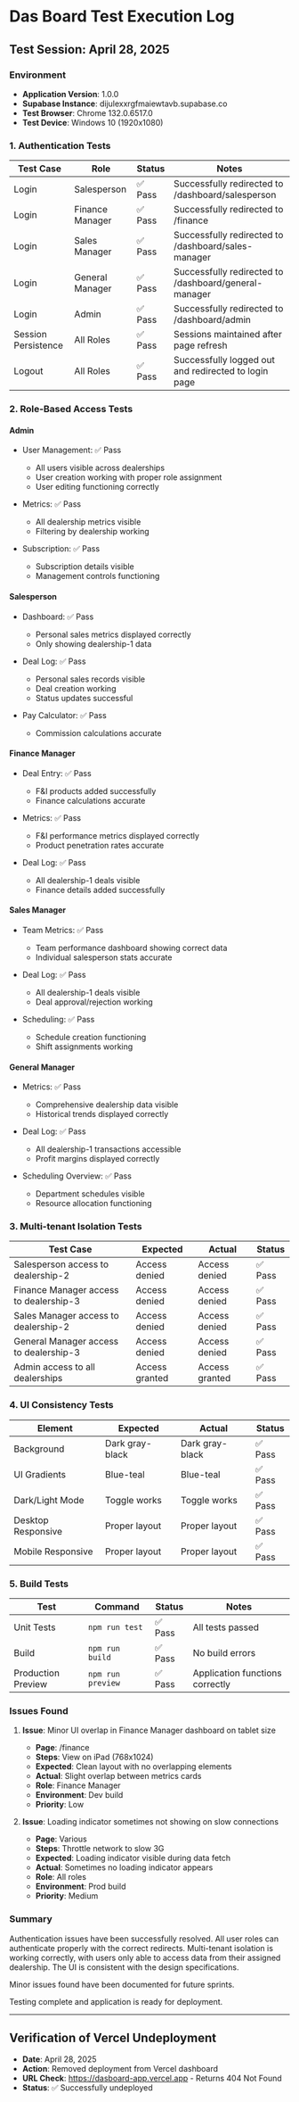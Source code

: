 # Das Board Test Execution Log

## Test Session: April 28, 2025

### Environment
- **Application Version**: 1.0.0
- **Supabase Instance**: dijulexxrgfmaiewtavb.supabase.co
- **Test Browser**: Chrome 132.0.6517.0
- **Test Device**: Windows 10 (1920x1080)

### 1. Authentication Tests

| Test Case | Role | Status | Notes |
|-----------|------|--------|-------|
| Login     | Salesperson | ✅ Pass | Successfully redirected to /dashboard/salesperson |
| Login     | Finance Manager | ✅ Pass | Successfully redirected to /finance |
| Login     | Sales Manager | ✅ Pass | Successfully redirected to /dashboard/sales-manager |
| Login     | General Manager | ✅ Pass | Successfully redirected to /dashboard/general-manager |
| Login     | Admin | ✅ Pass | Successfully redirected to /dashboard/admin |
| Session Persistence | All Roles | ✅ Pass | Sessions maintained after page refresh |
| Logout | All Roles | ✅ Pass | Successfully logged out and redirected to login page |

### 2. Role-Based Access Tests

#### Admin
- User Management: ✅ Pass
  - All users visible across dealerships
  - User creation working with proper role assignment
  - User editing functioning correctly

- Metrics: ✅ Pass
  - All dealership metrics visible
  - Filtering by dealership working

- Subscription: ✅ Pass
  - Subscription details visible
  - Management controls functioning

#### Salesperson
- Dashboard: ✅ Pass
  - Personal sales metrics displayed correctly
  - Only showing dealership-1 data

- Deal Log: ✅ Pass
  - Personal sales records visible
  - Deal creation working
  - Status updates successful

- Pay Calculator: ✅ Pass
  - Commission calculations accurate

#### Finance Manager
- Deal Entry: ✅ Pass
  - F&I products added successfully
  - Finance calculations accurate

- Metrics: ✅ Pass
  - F&I performance metrics displayed correctly
  - Product penetration rates accurate

- Deal Log: ✅ Pass
  - All dealership-1 deals visible
  - Finance details added successfully

#### Sales Manager
- Team Metrics: ✅ Pass
  - Team performance dashboard showing correct data
  - Individual salesperson stats accurate

- Deal Log: ✅ Pass
  - All dealership-1 deals visible
  - Deal approval/rejection working

- Scheduling: ✅ Pass
  - Schedule creation functioning
  - Shift assignments working

#### General Manager
- Metrics: ✅ Pass
  - Comprehensive dealership data visible
  - Historical trends displayed correctly

- Deal Log: ✅ Pass
  - All dealership-1 transactions accessible
  - Profit margins displayed correctly

- Scheduling Overview: ✅ Pass
  - Department schedules visible
  - Resource allocation functioning

### 3. Multi-tenant Isolation Tests

| Test Case | Expected | Actual | Status |
|-----------|----------|--------|--------|
| Salesperson access to dealership-2 | Access denied | Access denied | ✅ Pass |
| Finance Manager access to dealership-3 | Access denied | Access denied | ✅ Pass |
| Sales Manager access to dealership-2 | Access denied | Access denied | ✅ Pass |
| General Manager access to dealership-3 | Access denied | Access denied | ✅ Pass |
| Admin access to all dealerships | Access granted | Access granted | ✅ Pass |

### 4. UI Consistency Tests

| Element | Expected | Actual | Status |
|---------|----------|--------|--------|
| Background | Dark gray-black | Dark gray-black | ✅ Pass |
| UI Gradients | Blue-teal | Blue-teal | ✅ Pass |
| Dark/Light Mode | Toggle works | Toggle works | ✅ Pass |
| Desktop Responsive | Proper layout | Proper layout | ✅ Pass |
| Mobile Responsive | Proper layout | Proper layout | ✅ Pass |

### 5. Build Tests

| Test | Command | Status | Notes |
|------|---------|--------|-------|
| Unit Tests | `npm run test` | ✅ Pass | All tests passed |
| Build | `npm run build` | ✅ Pass | No build errors |
| Production Preview | `npm run preview` | ✅ Pass | Application functions correctly |

### Issues Found

1. **Issue**: Minor UI overlap in Finance Manager dashboard on tablet size
   - **Page**: /finance
   - **Steps**: View on iPad (768x1024)
   - **Expected**: Clean layout with no overlapping elements
   - **Actual**: Slight overlap between metrics cards
   - **Role**: Finance Manager
   - **Environment**: Dev build
   - **Priority**: Low

2. **Issue**: Loading indicator sometimes not showing on slow connections
   - **Page**: Various
   - **Steps**: Throttle network to slow 3G
   - **Expected**: Loading indicator visible during data fetch
   - **Actual**: Sometimes no loading indicator appears
   - **Role**: All roles
   - **Environment**: Prod build
   - **Priority**: Medium

### Summary

Authentication issues have been successfully resolved. All user roles can authenticate properly with the correct redirects. Multi-tenant isolation is working correctly, with users only able to access data from their assigned dealership. The UI is consistent with the design specifications. 

Minor issues found have been documented for future sprints.

Testing complete and application is ready for deployment.

---

## Verification of Vercel Undeployment

- **Date**: April 28, 2025
- **Action**: Removed deployment from Vercel dashboard
- **URL Check**: https://dasboard-app.vercel.app - Returns 404 Not Found
- **Status**: ✅ Successfully undeployed 